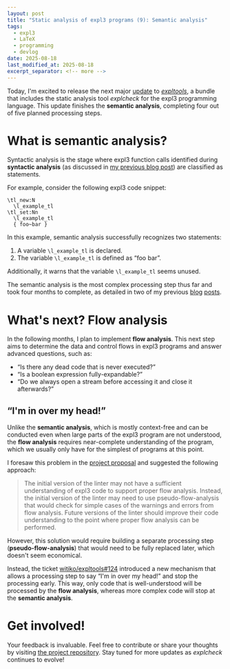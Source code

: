 ```yaml
---
layout: post
title: "Static analysis of expl3 programs (9): Semantic analysis"
tags:
  - expl3
  - LaTeX
  - programming
  - devlog
date: 2025-08-18
last_modified_at: 2025-08-18
excerpt_separator: <!-- more -->
---
```


Today, I'm excited to release the next major [update][2] to [_expltools_][1], a bundle that includes the static analysis tool _explcheck_ for the expl3 programming language. This update finishes the **semantic analysis**, completing four out of five planned processing steps.

<!-- more -->

# What is semantic analysis?

Syntactic analysis is the stage where expl3 function calls identified during **syntactic analysis** (as discussed in [my previous blog post][3]) are classified as statements.

For example, consider the following expl3 code snippet:

    \tl_new:N
      \l_example_tl
    \tl_set:Nn
      \l_example_tl
      { foo~bar }

In this example, semantic analysis successfully recognizes two statements:

1. A variable `\l_example_tl` is declared.
2. The variable `\l_example_tl` is defined as “foo bar”.

Additionally, it warns that the variable `\l_example_tl` seems unused.

The semantic analysis is the most complex processing step thus far and took four months to complete, as detailed in two of my previous [blog][4] [posts][5].

# What's next? Flow analysis

In the following months, I plan to implement **flow analysis**. This next step aims to determine the data and control flows in expl3 programs and answer advanced questions, such as:

- “Is there any dead code that is never executed?”
- “Is a boolean expression fully-expandable?”
- “Do we always open a stream before accessing it and close it afterwards?”

## “I'm in over my head!”

Unlike the **semantic analysis**, which is mostly context-free and can be conducted even when large parts of the expl3 program are not understood, the **flow analysis** requires near-complete understanding of the program, which we usually only have for the simplest of programs at this point.

I foresaw this problem in the [project proposal][6] and suggested the following approach:

> The initial version of the linter may not have a sufficient understanding of expl3 code to support proper flow analysis. Instead, the initial version of the linter may need to use pseudo-flow-analysis that would check for simple cases of the warnings and errors from flow analysis. Future versions of the linter should improve their code understanding to the point where proper flow analysis can be performed.

However, this solution would require building a separate processing step (**pseudo-flow-analysis**) that would need to be fully replaced later, which doesn't seem economical.

Instead, the ticket [witiko/expltools#124][7] introduced a new mechanism that allows a processing step to say “I'm in over my head!” and stop the processing early. This way, only code that is well-understood will be processed by the **flow analysis**, whereas more complex code will stop at the **semantic analysis**.

# Get involved!

Your feedback is invaluable. Feel free to contribute or share your thoughts by visiting [the project repository][8]. Stay tuned for more updates as _explcheck_ continues to evolve!

 [1]: https://ctan.org/pkg/expltools
 [2]: https://github.com/Witiko/expltools/releases/tag/2025-08-18
 [3]: /Expl3-Linter-8
 [4]: /Expl3-Linter-8.5
 [5]: /Expl3-Linter-8.75
 [6]: https://tug.org/tc/devfund/documents/2024-09-expltools.pdf
 [7]: https://github.com/Witiko/expltools/issues/124
 [8]: https://github.com/Witiko/expltools/
